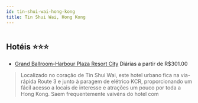```yaml
---
id: tin-shui-wai-hong-kong
title: Tin Shui Wai, Hong Kong
---
```


<center><img src="http://photos.hotelbeds.com/giata/07/076761/076761a_hb_a_001.jpg" alt="" /></center>


## Hotéis ⭐️⭐️⭐️

-    [Grand Ballroom-Harbour Plaza Resort City](https://www.hurb.com/aud/https://www.hurb.com/hoteis/tin-shui-wai/grand-ballroom-harbour-plaza-resort-city-JNP-JP906004?cmp=18055) Diárias a partir de R$301.00
   > Localizado no coração de Tin Shui Wai, este hotel urbano fica na via-rápida Route 3 e junto à paragem de elétrico KCR, proporcionando um fácil acesso a locais de interesse e atrações um pouco por toda a Hong Kong. Saem frequentemente vaivéns do hotel com 
